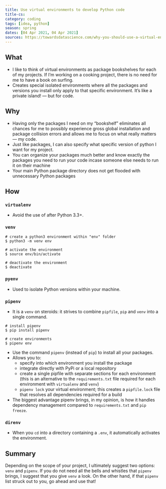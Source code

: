 ```yaml
---
title: Use virtual environments to develop Python code
title-cs: 
category: coding
tags: [idea, python]
season: spring
dates: [04 Apr 2021, 04 Apr 2021]
sources: https://towardsdatascience.com/why-you-should-use-a-virtual-environment-for-every-python-project-c17dab3b0fd0, https://towardsdatascience.com/venvs-pyenvs-pipenvs-oh-my-2411149e2f43
---
```


## What
* I like to think of virtual environments as package bookshelves for each of my projects. If I’m working on a cooking project, there is no need for me to have a book on surfing.
* Creates special isolated environments where all the packages and versions you install only apply to that specific environment. It’s like a private island! — but for code.

## Why
* Having only the packages I need on my “bookshelf” eliminates all chances for me to possibly experience gross global installation and package collision errors and allows me to focus on what really matters — my code.
* Just like packages, I can also specify what specific version of python I want for my project.
* You can organize your packages much better and know exactly the packages you need to run your code incase someone else needs to run it on their machine
* Your main Python package directory does not get flooded with unnecessary Python packages

## How
### `virtualenv`
*  Avoid the use of after Python 3.3+.

### `venv`
```shell
# create a python3 environment within "env" folder
$ python3 -m venv env

# activate the environment
$ source env/bin/activate

# deactivate the environment
$ deactivate
```

### `pyenv`
* Used to isolate Python versions within your machine.

### `pipenv`
* It is a `venv` on steroids: it strives to combine `pipfile`, `pip` and `venv` into a single command.

```shell
# install pipenv
$ pip install pipenv

# create environments
$ pipenv env
```

* Use the command `pipenv` (instead of `pip`) to install all your packages.
* Allows you to:
	* specify into which environment you install the package
	* integrate directly with PyPi or a local repository
	* create a single pipfile with separate sections for each environment (this is an alternative to the `requirements.txt` file required for each environment with `virtualenv` and `venv`)
	*  `pipenv lock` your virtual environment; this creates a `pipfile.lock` file that resolves all dependencies required for a build
*  The biggest advantage pipenv brings, in my opinion, is how it handles dependency management compared to `requirements.txt` and `pip freeze`.


### `direnv`
* When you `cd` into a directory containing a `.env`, it automatically activates the environment.

## Summary
Depending on the scope of your project, I ultimately suggest two options: `venv` and `pipenv`. If you do not need all the bells and whistles that `pipenv` brings, I suggest that you give `venv` a look. On the other hand, if that `pipenv` list struck out to you, go ahead and use that!